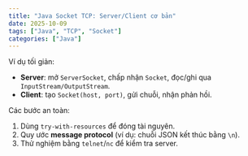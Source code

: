 ```yaml
---
title: "Java Socket TCP: Server/Client cơ bản"
date: 2025-10-09
tags: ["Java", "TCP", "Socket"]
categories: ["Java"]
---
```


Ví dụ tối giản:
- **Server**: mở `ServerSocket`, chấp nhận `Socket`, đọc/ghi qua `InputStream/OutputStream`.
- **Client**: tạo `Socket(host, port)`, gửi chuỗi, nhận phản hồi.

Các bước an toàn:
1. Dùng `try-with-resources` để đóng tài nguyên.
2. Quy ước **message protocol** (ví dụ: chuỗi JSON kết thúc bằng `\n`).
3. Thử nghiệm bằng `telnet`/`nc` để kiểm tra server.
